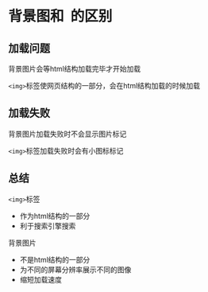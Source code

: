 # 背景图和 <img> 的区别

## 加载问题

背景图片会等html结构加载完毕才开始加载

`<img>`标签使网页结构的一部分，会在html结构加载的时候加载

## 加载失败

背景图片加载失败时不会显示图片标记

`<img>`标签加载失败时会有小图标标记

## 总结

`<img>`标签

- 作为html结构的一部分
- 利于搜索引擎搜索

背景图片

- 不是html结构的一部分
- 为不同的屏幕分辨率展示不同的图像
- 缩短加载速度

